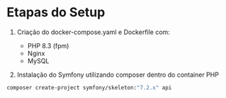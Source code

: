 # Etapas do Setup

1. Criação do docker-compose.yaml e Dockerfile com:
    - PHP 8.3 (fpm)
    - Nginx
    - MySQL

2. Instalação do Symfony utilizando composer dentro do container PHP
```bash
composer create-project symfony/skeleton:"7.2.x" api
```

